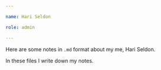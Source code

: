 ```yaml
---

name: Hari Seldon

role: admin

---
```


Here are some notes in `.md` format about my me, Hari Seldon.

In these files I write down my notes.

